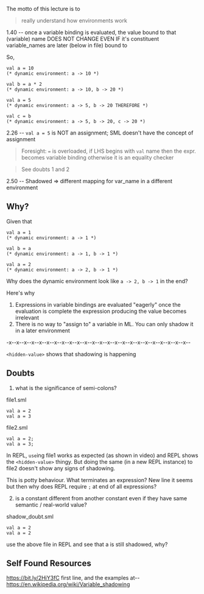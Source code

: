 The motto of this lecture is to

 > really understand how environments work

1.40 -- once a variable binding is evaluated, the value bound to that
		(variable) name DOES NOT CHANGE EVEN IF it's constituent
		variable_names are later (below in file) bound to

So,

```
val a = 10
(* dynamic environment: a -> 10 *)

val b = a * 2
(* dynamic environment: a -> 10, b -> 20 *)

val a = 5
(* dynamic environment: a -> 5, b -> 20 THEREFORE *)

val c = b
(* dynamic environment: a -> 5, b -> 20, c -> 20 *)
```

2.26 -- `val a = 5` is NOT an assignment; SML doesn't have the concept
		of assignment

 > Foresight: `=` is overloaded, if LHS begins with `val` name then the
 expr. becomes variable binding otherwise it is an equality checker

 > See doubts 1 and 2

2.50 -- Shadowed =>
		different mapping for var_name in a different environment

## Why?

Given that

```
val a = 1
(* dynamic environment: a -> 1 *)

val b = a
(* dynamic environment: a -> 1, b -> 1 *)

val a = 2
(* dynamic environment: a -> 2, b -> 1 *)
```

Why does the dynamic environment look like `a -> 2, b -> 1` in the end?

Here's why
 1. Expressions in variable bindings are evaluated "eagerly"
	once the evaluation is complete the expression producing the value
	becomes irrelevant
 2. There is no way to "assign to" a variable in ML. You can only shadow it
	in a later environment

-x--x--x--x--x--x--x--x--x--x--x--x--x--x--x--x--x--x--x--x--x--x--x--x-- 

`<hidden-value>` shows that shadowing is happening


## Doubts

1. what is the significance of semi-colons?

file1.sml
```
val a = 2
val a = 3
```

file2.sml
```
val a = 2;
val a = 3;
```

In REPL, `use`ing file1 works as expected (as shown in video) and REPL
shows the `<hidden-value>` thingy. But doing the same (in a new REPL
instance) to file2 doesn't show any signs of shadowing.

This is potty behaviour. What terminates an expression? New line it seems
but then why does REPL require `;` at end of all expressions?

2. is a constant different from another constant even if they have same
semantic / real-world value?

shadow_doubt.sml
```
val a = 2
val a = 2
```

use the above file in REPL and see that a is still shadowed, why?


## Self Found Resources

https://bit.ly/2HiY3fC
first line, and the examples at-- https://en.wikipedia.org/wiki/Variable_shadowing
